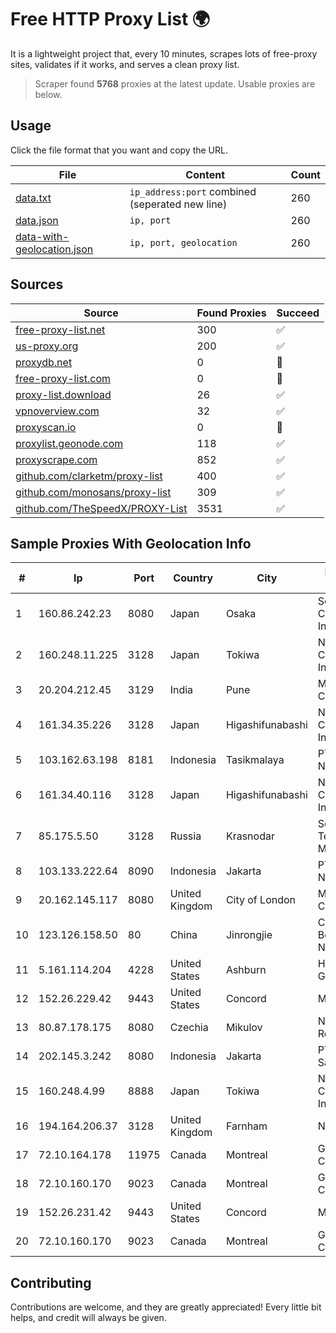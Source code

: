 
# Free HTTP Proxy List 🌍

It is a lightweight project that, every 10 minutes, scrapes lots of free-proxy sites, validates if it works, and serves a clean proxy list.


> Scraper found **5768** proxies at the latest update. Usable proxies are below.

## Usage

Click the file format that you want and copy the URL.


|File|Content|Count|
|----|-------|-----|
|[data.txt](https://raw.githubusercontent.com/themiralay/Proxy-List-World/master/data.txt)|`ip_address:port` combined (seperated new line)|260|
|[data.json](https://raw.githubusercontent.com/themiralay/Proxy-List-World/master/data.json)|`ip, port`|260|
|[data-with-geolocation.json](https://raw.githubusercontent.com/themiralay/Proxy-List-World/master/data-with-geolocation.json)|`ip, port, geolocation`|260|

## Sources

|Source|Found Proxies|Succeed|
|------|-------------|-------|
|[free-proxy-list.net](https://free-proxy-list.net)|300|✅|
|[us-proxy.org](https://www.us-proxy.org)|200|✅|
|[proxydb.net](http://proxydb.net)|0|🚫|
|[free-proxy-list.com](https://free-proxy-list.com/?page=&port=&type%5B%5D=http&type%5B%5D=https&up_time=0&search=Search)|0|🚫|
|[proxy-list.download](https://www.proxy-list.download/HTTP)|26|✅|
|[vpnoverview.com](https://vpnoverview.com/privacy/anonymous-browsing/free-proxy-servers)|32|✅|
|[proxyscan.io](https://www.proxyscan.io)|0|🚫|
|[proxylist.geonode.com](https://proxylist.geonode.com/api/proxy-list?limit=300&page=1&sort_by=lastChecked&sort_type=desc&protocols=http,https)|118|✅|
|[proxyscrape.com](https://api.proxyscrape.com/v2/?request=displayproxies&protocol=http&timeout=10000&country=all&ssl=all&anonymity=all)|852|✅|
|[github.com/clarketm/proxy-list](https://raw.githubusercontent.com/clarketm/proxy-list/master/proxy-list-raw.txt)|400|✅|
|[github.com/monosans/proxy-list](https://raw.githubusercontent.com/monosans/proxy-list/main/proxies/http.txt)|309|✅|
|[github.com/TheSpeedX/PROXY-List](https://raw.githubusercontent.com/TheSpeedX/PROXY-List/master/http.txt)|3531|✅|


## Sample Proxies With Geolocation Info

|#|Ip|Port|Country|City|Internet Service Provider|
|-|--|----|-------|----|-------------------------|
|1|160.86.242.23|8080|Japan|Osaka|Sony Network Communications Inc|
|2|160.248.11.225|3128|Japan|Tokiwa|NTT PC Communications, Inc.|
|3|20.204.212.45|3129|India|Pune|Microsoft Corporation|
|4|161.34.35.226|3128|Japan|Higashifunabashi|NTT PC Communications, Inc.|
|5|103.162.63.198|8181|Indonesia|Tasikmalaya|PT Ring Media Nusantara|
|6|161.34.40.116|3128|Japan|Higashifunabashi|NTT PC Communications, Inc.|
|7|85.175.5.50|3128|Russia|Krasnodar|Southen Telecommunication Maintainer|
|8|103.133.222.64|8090|Indonesia|Jakarta|PT Cloud Teknologi Nusantara|
|9|20.162.145.117|8080|United Kingdom|City of London|Microsoft Corporation|
|10|123.126.158.50|80|China|Jinrongjie|China Unicom Beijing Province Network|
|11|5.161.114.204|4228|United States|Ashburn|Hetzner Online GmbH|
|12|152.26.229.42|9443|United States|Concord|MCNC|
|13|80.87.178.175|8080|Czechia|Mikulov|Nordic Telecom Regional s.r.o.|
|14|202.145.3.242|8080|Indonesia|Jakarta|PT UniNET Media Sakti|
|15|160.248.4.99|8888|Japan|Tokiwa|NTT PC Communications, Inc.|
|16|194.164.206.37|3128|United Kingdom|Farnham|NETKONECT|
|17|72.10.164.178|11975|Canada|Montreal|GloboTech Communications|
|18|72.10.160.170|9023|Canada|Montreal|GloboTech Communications|
|19|152.26.231.42|9443|United States|Concord|MCNC|
|20|72.10.160.170|9023|Canada|Montreal|GloboTech Communications|



## Contributing

Contributions are welcome, and they are greatly appreciated! Every
little bit helps, and credit will always be given.

